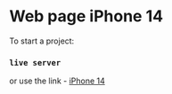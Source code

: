 # Web page iPhone 14

To start a project:
### `live server`

or use the link -  [iPhone 14](https://myazinas.github.io/web-main-page-iphone/)
